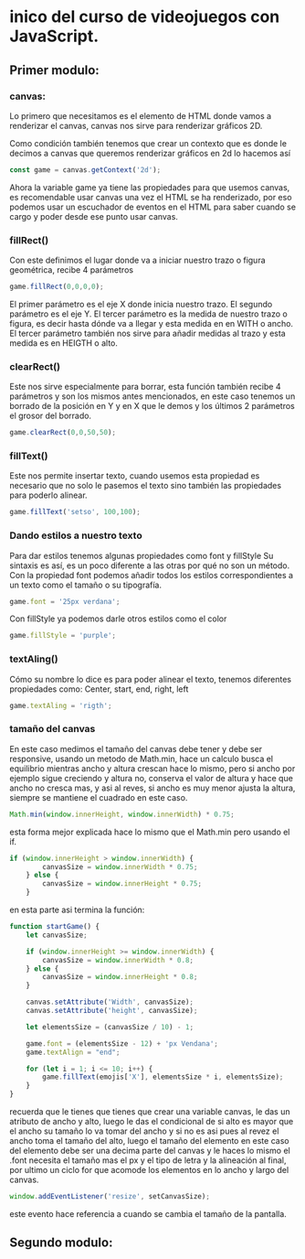 # inico del curso de videojuegos con JavaScript.
## Primer modulo:
### canvas:
Lo primero que necesitamos es el elemento de HTML donde vamos a renderizar el canvas, canvas nos sirve para renderizar gráficos 2D.

Como condición también tenemos que crear un contexto que es donde le decimos a canvas que queremos renderizar gráficos en 2d lo hacemos así
```js
const game = canvas.getContext('2d');
```
Ahora la variable game ya tiene las propiedades para que usemos canvas, es recomendable usar canvas una vez el HTML se ha renderizado, por eso podemos usar un escuchador de eventos en el HTML para saber cuando se cargo y poder desde ese punto usar canvas.
### fillRect()
Con este definimos el lugar donde va a iniciar nuestro trazo o figura geométrica, recibe 4 parámetros
```js
game.fillRect(0,0,0,0);
```
El primer parámetro es el eje X donde inicia nuestro trazo.
El segundo parámetro es el eje Y.
El tercer parámetro es la medida de nuestro trazo o figura, es decir hasta dónde va a llegar y esta medida en en WITH o ancho.
El tercer parámetro también nos sirve para añadir medidas al trazo y esta medida es en HEIGTH o alto.
### clearRect()
Este nos sirve especialmente para borrar, esta función también recibe 4 parámetros y son los mismos antes mencionados, en este caso tenemos un borrado de la posición en Y y en X que le demos y los últimos 2 parámetros el grosor del borrado.
```js
game.clearRect(0,0,50,50);
```
### fillText()
Este nos permite insertar texto, cuando usemos esta propiedad es necesario que no solo le pasemos el texto sino también las propiedades para poderlo alinear.
```js
game.fillText('setso', 100,100);
```
### Dando estilos a nuestro texto
Para dar estilos tenemos algunas propiedades como
font y fillStyle
Su sintaxis es así, es un poco diferente a las otras por qué no son un método.
Con la propiedad font podemos añadir todos los estilos correspondientes a un texto como el tamaño o su tipografía.
```js
game.font = '25px verdana';
```
Con fillStyle ya podemos darle otros estilos como el color
```js
game.fillStyle = 'purple';
```
### textAling()
Cómo su nombre lo dice es para poder alinear el texto, tenemos diferentes propiedades como:
Center, start, end, right, left
```js
game.textAling = 'rigth';
```
### tamaño del canvas 
En este caso medimos el tamaño del canvas debe tener y debe ser responsive, usando un metodo de Math.min, hace un calculo busca el equilibrio mientras ancho y altura crescan hace lo mismo, pero si ancho por ejemplo sigue creciendo y altura no, conserva el valor de altura y hace que ancho no cresca mas, y asi al reves, si ancho es muy menor ajusta la altura, siempre se mantiene el cuadrado en este caso.
```js
Math.min(window.innerHeight, window.innerWidth) * 0.75;
```
esta forma mejor explicada hace lo mismo que el Math.min pero usando el if.
```js
if (window.innerHeight > window.innerWidth) {
        canvasSize = window.innerWidth * 0.75;
    } else {
        canvasSize = window.innerHeight * 0.75;
    }
```
en esta parte asi termina la función:
```js
function startGame() {
    let canvasSize;

    if (window.innerHeight >= window.innerWidth) {
        canvasSize = window.innerWidth * 0.8;
    } else {
        canvasSize = window.innerHeight * 0.8;
    }

    canvas.setAttribute('Width', canvasSize);
    canvas.setAttribute('height', canvasSize);

    let elementsSize = (canvasSize / 10) - 1;

    game.font = (elementsSize - 12) + 'px Vendana';
    game.textAlign = "end";

    for (let i = 1; i <= 10; i++) {
        game.fillText(emojis['X'], elementsSize * i, elementsSize);
    }
}
```
recuerda que le tienes que tienes que crear una variable canvas, le das un atributo de ancho y alto, luego le das el condicional de si alto es mayor que el ancho su tamaño lo va tomar del ancho y si no es asi pues al revez el ancho toma el tamaño del alto, luego el tamaño del elemento en este caso del elemento debe ser una decima parte del canvas y le haces lo mismo el .font necesita el tamaño mas el px y el tipo de letra y la alineación al final, por ultimo un ciclo for que acomode los elementos en lo ancho y largo del canvas.
```js
window.addEventListener('resize', setCanvasSize);
```
este evento hace referencia a cuando se cambia el tamaño de la pantalla.
## Segundo modulo: